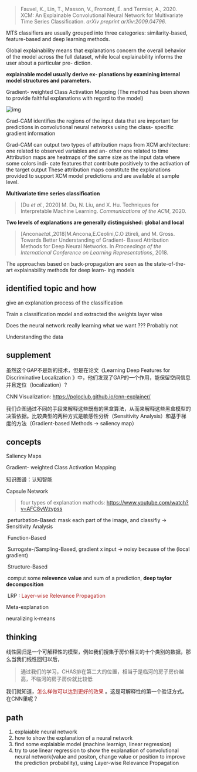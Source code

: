 > Fauvel, K., Lin, T., Masson, V., Fromont, É. and Termier, A., 2020. XCM: An Explainable Convolutional Neural Network for Multivariate Time Series Classification. *arXiv preprint arXiv:2009.04796*.

MTS classifiers are usually grouped into three categories: similarity-based, feature-based and deep learning methods.

Global explainability means that explanations concern the overall behavior of the model across the full dataset, while local explainability informs the user about a particular pre- diction.

**explainable model usually derive ex- planations by examining internal model structures and parameters.**

Gradient- weighted Class Activation Mapping (The method has been shown to provide faithful explanations with regard to the model)

![img](/Users/huangqiming/Desktop/Paper/explainable_neural_network/1*8iyCBSx6i2lRpnKLe5bIrg.png)

Grad-CAM identifies the regions of the input data that are important for predictions in convolutional neural networks using the class- specific gradient information

Grad-CAM can output two types of attribution maps from XCM architecture: one related to observed variables and an- other one related to time Attribution maps are heatmaps of the same size as the input data where some colors indi- cate features that contribute positively to the activation of the target output These attribution maps constitute the explanations provided to support XCM model predictions and are available at sample level.

**Multivariate time series classification**

> [Du *et al.*, 2020] M. Du, N. Liu, and X. Hu. Techniques for Interpretable Machine Learning. *Communications of the ACM*, 2020.

**Two levels of explanations are generally distinguished: global and local**

> [Ancona*etal.*,2018]M.Ancona,E.Ceolini,C.O ̈ztireli, and M. Gross. Towards Better Understanding of Gradient- Based Attribution Methods for Deep Neural Networks. In *Proceedings of the International Conference on Learning Representations*, 2018.

The approaches based on back-propagation are seen as the state-of-the-art explainability methods for deep learn- ing models 

## identified topic and how

give an explanation process of the classification

Train a classification model and extracted the weights layer wise 

Does the neural network really learning what we want ??? Probably not 

Understanding the data 

## supplement

虽然这个GAP不是新的技术，但是在论文《Learning Deep Features for Discriminative Localization 》中，他们发现了GAP的一个作用，能保留空间信息并且定位（localization）?

CNN Visualization: https://poloclub.github.io/cnn-explainer/

我们企图通过不同的手段来解释这些既有的黑盒算法，从而来解释这些黑盒模型的决策依据。比较典型的两种方式是敏感性分析（Sensitivity Analysis）和基于梯度的方法（Gradient-based Methods -> saliency map）

## concepts

Saliency Maps

Gradient- weighted Class Activation Mapping

知识图谱：认知智能

Capsule Network

> four types of explanation mathods:  https://www.youtube.com/watch?v=AFC8yWzypss

​	perturbation-Based: mask each part of the image, and classifiy -> Sensitivity Analysis

​	Function-Based

​	Surrogate-/Sampling-Based, gradient x input -> noisy because of the (local gradient)

​	Structure-Based

​	comput some **relevence value** and sum of a prediction, **deep taylor decomposition** 

​	LRP : <font color=#B22222>Layer-wise Relevance Propagation</font>

Meta-explanation

neuralizing k-means

## thinking

线性回归是一个可解释性的模型，例如我们搜集于房价相关的十个类别的数据，那么当我们线性回归以后，

> 通过我们的学习，CHAS排在第二大的位置，相当于是临河的房子房价越高，不临河的房子房价就比较低

我们就知道，<font color=#B22222>怎么样做可以达到更好的效果</font> 。这是可解释性的第一个验证方式。在CNN里呢？

## path

1. explaiable neural network
2. how to show the explanation of a neural network
3. find some explaiable model (machine learnign, linear regression)
4. try to use linear regression to show the explanation of convolutional neural network(value and positon, change value or position to improve the prediction probability), using Layer-wise Relevance Propagation

